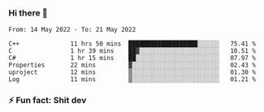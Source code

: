 ### Hi there 👋
<!--START_SECTION:waka-->

```text
From: 14 May 2022 - To: 21 May 2022

C++              11 hrs 50 mins  ███████████████████░░░░░░   75.41 %
C                1 hr 39 mins    ██▓░░░░░░░░░░░░░░░░░░░░░░   10.51 %
C#               1 hr 15 mins    ██░░░░░░░░░░░░░░░░░░░░░░░   07.97 %
Properties       22 mins         ▓░░░░░░░░░░░░░░░░░░░░░░░░   02.43 %
uproject         12 mins         ▒░░░░░░░░░░░░░░░░░░░░░░░░   01.30 %
Log              11 mins         ▒░░░░░░░░░░░░░░░░░░░░░░░░   01.21 %
```

<!--END_SECTION:waka-->
<!--
**TG4LAaron/TG4LAaron** is a ✨ _special_ ✨ repository because its `README.md` (this file) appears on your GitHub profile.

Here are some ideas to get you started:

- 🔭 I’m currently working on ...
- 🌱 I’m currently learning ...
- 👯 I’m looking to collaborate on ...
- 🤔 I’m looking for help with ...
- 💬 Ask me about ...
- 📫 How to reach me: ...
- 😄 Pronouns: ...
- ⚡ Fun fact: ...
-->
### ⚡ Fun fact: Shit dev
